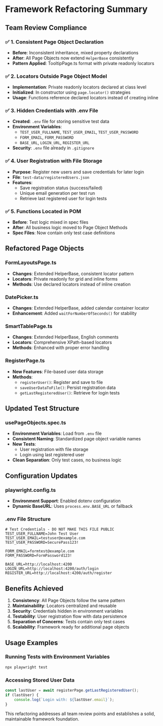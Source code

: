 # Framework Refactoring Summary

## Team Review Compliance

### ✅ **1. Consistent Page Object Declaration**
- **Before**: Inconsistent inheritance, mixed property declarations
- **After**: All Page Objects now extend `HelperBase` consistently
- **Pattern Applied**: TooltipPage.ts format with private readonly locators

### ✅ **2. Locators Outside Page Object Model**
- **Implementation**: Private readonly locators declared at class level
- **Initialized**: In constructor using `page.locator()` strategies
- **Usage**: Functions reference declared locators instead of creating inline

### ✅ **3. Hidden Credentials with .env File**
- **Created**: `.env` file for storing sensitive test data
- **Environment Variables**: 
  - `TEST_USER_FULLNAME`, `TEST_USER_EMAIL`, `TEST_USER_PASSWORD`
  - `FORM_EMAIL`, `FORM_PASSWORD`
  - `BASE_URL`, `LOGIN_URL`, `REGISTER_URL`
- **Security**: `.env` file already in `.gitignore`

### ✅ **4. User Registration with File Storage**
- **Purpose**: Register new users and save credentials for later login
- **File**: `test-data/registeredUsers.json`
- **Features**: 
  - Save registration status (success/failed)
  - Unique email generation per test run
  - Retrieve last registered user for login tests

### ✅ **5. Functions Located in POM**
- **Before**: Test logic mixed in spec files
- **After**: All business logic moved to Page Object Methods
- **Spec Files**: Now contain only test case definitions

## Refactored Page Objects

### FormLayoutsPage.ts
- **Changes**: Extended HelperBase, consistent locator pattern
- **Locators**: Private readonly for grid and inline forms
- **Methods**: Use declared locators instead of inline creation

### DatePicker.ts
- **Changes**: Extended HelperBase, added calendar container locator
- **Enhancement**: Added `waitForNumberOfSeconds()` for stability

### SmartTablePage.ts
- **Changes**: Extended HelperBase, English comments
- **Locators**: Comprehensive XPath-based locators
- **Methods**: Enhanced with proper error handling

### RegisterPage.ts
- **New Features**: File-based user data storage
- **Methods**: 
  - `registerUser()`: Register and save to file
  - `saveUserDataToFile()`: Persist registration data
  - `getLastRegisteredUser()`: Retrieve for login tests

## Updated Test Structure

### usePageObjects.spec.ts
- **Environment Variables**: Load from `.env` file
- **Consistent Naming**: Standardized page object variable names
- **New Tests**: 
  - User registration with file storage
  - Login using last registered user
- **Clean Separation**: Only test cases, no business logic

## Configuration Updates

### playwright.config.ts
- **Environment Support**: Enabled dotenv configuration
- **Dynamic BaseURL**: Uses `process.env.BASE_URL` or fallback

### .env File Structure
```env
# Test Credentials - DO NOT MAKE THIS FILE PUBLIC
TEST_USER_FULLNAME=John Test User
TEST_USER_EMAIL=testuser@example.com
TEST_USER_PASSWORD=SecurePass123!

FORM_EMAIL=formtest@example.com
FORM_PASSWORD=FormPassword123!

BASE_URL=http://localhost:4200
LOGIN_URL=http://localhost:4200/auth/login
REGISTER_URL=http://localhost:4200/auth/register
```

## Benefits Achieved

1. **Consistency**: All Page Objects follow the same pattern
2. **Maintainability**: Locators centralized and reusable
3. **Security**: Credentials hidden in environment variables
4. **Testability**: User registration flow with data persistence
5. **Separation of Concerns**: Tests contain only test cases
6. **Scalability**: Framework ready for additional page objects

## Usage Examples

### Running Tests with Environment Variables
```bash
npx playwright test
```

### Accessing Stored User Data
```typescript
const lastUser = await registerPage.getLastRegisteredUser();
if (lastUser) {
    console.log(`Login with: ${lastUser.email}`);
}
```

This refactoring addresses all team review points and establishes a solid, maintainable framework foundation.